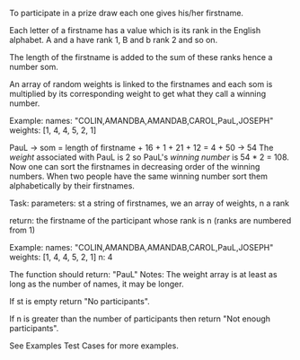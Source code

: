 To participate in a prize draw each one gives his/her firstname.

Each letter of a firstname has a value which is its rank in the English alphabet. A and a have rank 1, B and b rank 2 and so on.

The length of the firstname is added to the sum of these ranks hence a number som.

An array of random weights is linked to the firstnames and each som is multiplied by its corresponding weight to get what they call a winning number.

Example:
names: "COLIN,AMANDBA,AMANDAB,CAROL,PauL,JOSEPH"
weights: [1, 4, 4, 5, 2, 1]

PauL -> som = length of firstname + 16 + 1 + 21 + 12 = 4 + 50 -> 54
The *weight* associated with PauL is 2 so PauL's *winning number* is 54 * 2 = 108.
Now one can sort the firstnames in decreasing order of the winning numbers. When two people have the same winning number sort them alphabetically by their firstnames.

Task:
parameters: st a string of firstnames, we an array of weights, n a rank

return: the firstname of the participant whose rank is n (ranks are numbered from 1)

Example:
names: "COLIN,AMANDBA,AMANDAB,CAROL,PauL,JOSEPH"
weights: [1, 4, 4, 5, 2, 1]
n: 4

The function should return: "PauL"
Notes:
The weight array is at least as long as the number of names, it may be longer.

If st is empty return "No participants".

If n is greater than the number of participants then return "Not enough participants".

See Examples Test Cases for more examples.
